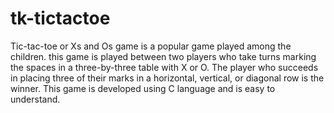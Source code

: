 # tk-tictactoe
Tic-tac-toe or Xs and Os game is a popular game played among the children.
this game is played between two players who take turns marking the spaces in a three-by-three table with X or O.
The player who succeeds in placing three of their marks in a horizontal, vertical, or diagonal row is the winner.
This game is developed using C language and is easy to understand.
